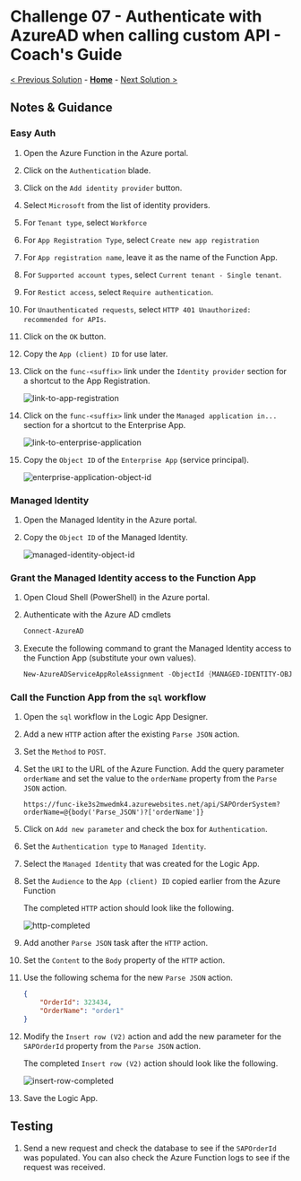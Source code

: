 # Challenge 07 - Authenticate with AzureAD when calling custom API - Coach's Guide 

[< Previous Solution](./Solution-06.md) - **[Home](./README.md)** - [Next Solution >](./Solution-08.md)

## Notes & Guidance

### Easy Auth

1.  Open the Azure Function in the Azure portal.

1.  Click on the `Authentication` blade.

1.  Click on the `Add identity provider` button.

1.  Select `Microsoft` from the list of identity providers.

1.  For `Tenant type`, select `Workforce`

1.  For `App Registration Type`, select `Create new app registration`

1.  For `App registration name`, leave it as the name of the Function App.

1.  For `Supported account types`, select `Current tenant - Single tenant`.

1.  For `Restict access`, select `Require authentication`.

1.  For `Unauthenticated requests`, select `HTTP 401 Unauthorized: recommended for APIs`.

1.  Click on the `OK` button.

1.  Copy the `App (client) ID` for use later.

1.  Click on the `func-<suffix>` link under the `Identity provider` section for a shortcut to the App Registration.

    ![link-to-app-registration](./Solutions/Solution-07/link-to-app-registration.png)

1.  Click on the `func-<suffix>` link under the `Managed application in...` section for a shortcut to the Enterprise App.

    ![link-to-enterprise-application](./Solutions/Solution-07/link-to-enterprise-application.png)

1.  Copy the `Object ID` of the `Enterprise App` (service principal).

    ![enterprise-application-object-id](./Solutions/Solution-07/enterprise-application-object-id.png)

### Managed Identity

1.  Open the Managed Identity in the Azure portal.

1.  Copy the `Object ID` of the Managed Identity.

    ![managed-identity-object-id](./Solutions/Solution-07/managed-identity-object-id.png)

### Grant the Managed Identity access to the Function App

1.  Open Cloud Shell (PowerShell) in the Azure portal.

1.  Authenticate with the Azure AD cmdlets

    ```powershell
    Connect-AzureAD
    ```

1.  Execute the following command to grant the Managed Identity access to the Function App (substitute your own values).

    ```powershell
    New-AzureADServiceAppRoleAssignment -ObjectId {MANAGED-IDENTITY-OBJECT-ID} -Id 00000000-0000-0000-0000-000000000000 -PrincipalId {MANAGED-IDENTITY-OBJECT-ID} -ResourceId {ENTERPRISE-APP-OBJECT-ID}
    ```

### Call the Function App from the `sql` workflow

1.  Open the `sql` workflow in the Logic App Designer.

1.  Add a new `HTTP` action after the existing `Parse JSON` action.

1.  Set the `Method` to `POST`.

1.  Set the `URI` to the URL of the Azure Function. Add the query parameter `orderName` and set the value to the `orderName` property from the `Parse JSON` action.

    ```
    https://func-ike3s2mwedmk4.azurewebsites.net/api/SAPOrderSystem?orderName=@{body('Parse_JSON')?['orderName']}
    ```

1.  Click on `Add new parameter` and check the box for `Authentication`.

1.  Set the `Authentication type` to `Managed Identity`.

1.  Select the `Managed Identity` that was created for the Logic App.

1.  Set the `Audience` to the `App (client) ID` copied earlier from the Azure Function

    The completed `HTTP` action should look like the following.

    ![http-completed](./Solutions/Solution-07/http-completed.png)

1.  Add another `Parse JSON` task after the `HTTP` action.

1.  Set the `Content` to the `Body` property of the `HTTP` action.

1.  Use the following schema for the new `Parse JSON` action.

    ```json
    {
        "OrderId": 323434,
        "OrderName": "order1"
    }
    ```

1.  Modify the `Insert row (V2)` action and add the new parameter for the `SAPOrderId` property from the `Parse JSON` action.

    The completed `Insert row (V2)` action should look like the following.

    ![insert-row-completed](./Solutions/Solution-07/insert-row-completed.png)

1.  Save the Logic App.

## Testing

1.  Send a new request and check the database to see if the `SAPOrderId` was populated. You can also check the Azure Function logs to see if the request was received.